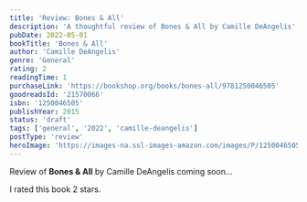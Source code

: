 ```yaml
---
title: 'Review: Bones & All'
description: 'A thoughtful review of Bones & All by Camille DeAngelis'
pubDate: 2022-05-01
bookTitle: 'Bones & All'
author: 'Camille DeAngelis'
genre: 'General'
rating: 2
readingTime: 1
purchaseLink: 'https://bookshop.org/books/bones-all/9781250046505'
goodreadsId: '21570066'
isbn: '1250046505'
publishYear: 2015
status: 'draft'
tags: ['general', '2022', 'camille-deangelis']
postType: 'review'
heroImage: 'https://images-na.ssl-images-amazon.com/images/P/1250046505.01.L.jpg'
---
```


Review of **Bones & All** by Camille DeAngelis coming soon...

I rated this book 2 stars.